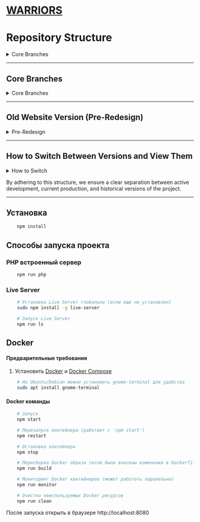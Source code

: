 # [WARRIORS](https://ashuksu.github.io/warriors/public)


# Repository Structure

<details>
  <summary>Core Branches</summary>

This repository uses the following branch structure to manage different versions of the project:

</details>

---

## Core Branches

<details>
  <summary>Core Branches</summary>

* **`master`**:
    * This is the **main (production)** branch. It always contains the **latest version of the website with the new
      design**, which is deployed to production.
    * Any release-ready changes are merged here.

* **`dev`**:
    * This is the **development branch**. All new features and bug fixes are initially developed here or in separate
      feature branches, then merged into `dev`.
    * `dev` is synchronized with `master` after each successful release.

</details>

---

## Old Website Version (Pre-Redesign)

<details>
  <summary>Pre-Redesign</summary>

We've preserved the previous version of the website (before the major redesign) for historical access or in case it's
needed. It's represented as follows:

* **`master-old-v1` (Branch)**:
    * This is a **dedicated branch** that holds the **complete history of the old website design**.
    * If minor changes or fixes are ever needed for the old version, they can be made within this branch.

* **`old-design-v1` (Tag)**:
    * This is a **permanent tag** that points to the **last commit of the old website version** (at the time it was "
      frozen" before the redesign).
    * Tags serve as static "snapshots" of the code's state at a specific point in time. It acts as a reference point for
      the old design.

</details>

---

## How to Switch Between Versions and View Them

<details>
  <summary>How to Switch</summary>

### Switching to the Main or Dev Branch:

* To work on the new version or synchronize with it:
    ```bash
    git checkout master
    # or
    git checkout dev
    ```

### Switching to the Old Branch:

* If you need to work with the code of the old design:
    ```bash
    git checkout master-old-v1
    ```

### Viewing and Checking Out Tags:

* To see all available tags:
    ```bash
    git tag
    ```
  You'll see a list, including `old-design-v1`.

* To "check out" the state that a tag points to (this will put you in a "detached HEAD" state, which is fine for viewing
  but not for active development):
    ```bash
    git checkout old-design-v1
    ```
  If you want to start development based on this tagged state, you should create a new branch:
    ```bash
    git checkout -b new-feature-for-old-design old-design-v1
    ```

</details>

By adhering to this structure, we ensure a clear separation between active development, current production, and
historical versions of the project.

---

## Установка

```bash
    npm install
```

## Способы запуска проекта

### PHP встроенный сервер

```bash
    npm run php
```

### Live Server

```bash
    # Установка Live Server глобально (если еще не установлен)
    sudo npm install -g live-server
```

```bash
    # Запуск Live Server
    npm run ls
```

## Docker

#### Предварительные требования

1. Установить [Docker](https://docs.docker.com/get-docker/) и [Docker Compose](https://docs.docker.com/compose/install/)

```bash
    # На Ubuntu/Debian можно установить gnome-terminal для удобства
    sudo apt install gnome-terminal
```

#### Docker команды

```bash
    # Запуск
    npm start
```

```bash
    # Перезапуск контейнера (работает с 'npm start')
    npm restart
```

```bash  
    # Остановка контейнера
    npm stop
```

```bash   
    # Пересборка Docker образа (если были внесены изменения в Dockerfile)
    npm run build
```

```bash
    # Мониторинг Docker контейнеров (может работать паралельно)
    npm run monitor
```

```bash 
    # Очистка неиспользуемых Docker ресурсов
    npm run clean
```

После запуска открыть в браузере http://localhost:8080